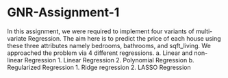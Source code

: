 # GNR-Assignment-1
In this assignment, we were required to implement four variants of multi-variate Regression.
The aim here is to predict the price of each house using these three attributes namely bedrooms, bathrooms, and sqft_living.
We approached the problem via 4 different regressions. 
a. Linear and non-linear Regression
    1. Linear Regression
    2. Polynomial Regression
b. Regularized Regression
    1. Ridge regression
    2. LASSO Regression
